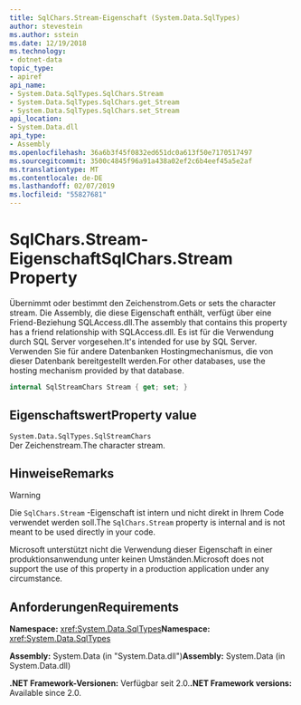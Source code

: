 ```yaml
---
title: SqlChars.Stream-Eigenschaft (System.Data.SqlTypes)
author: stevestein
ms.author: sstein
ms.date: 12/19/2018
ms.technology:
- dotnet-data
topic_type:
- apiref
api_name:
- System.Data.SqlTypes.SqlChars.Stream
- System.Data.SqlTypes.SqlChars.get_Stream
- System.Data.SqlTypes.SqlChars.set_Stream
api_location:
- System.Data.dll
api_type:
- Assembly
ms.openlocfilehash: 36a6b3f45f0832ed651dc0a613f50e7170517497
ms.sourcegitcommit: 3500c4845f96a91a438a02ef2c6b4eef45a5e2af
ms.translationtype: MT
ms.contentlocale: de-DE
ms.lasthandoff: 02/07/2019
ms.locfileid: "55827681"
---
```

# <a name="sqlcharsstream-property"></a><span data-ttu-id="2540a-102">SqlChars.Stream-Eigenschaft</span><span class="sxs-lookup"><span data-stu-id="2540a-102">SqlChars.Stream Property</span></span>

<span data-ttu-id="2540a-103">Übernimmt oder bestimmt den Zeichenstrom.</span><span class="sxs-lookup"><span data-stu-id="2540a-103">Gets or sets the character stream.</span></span> <span data-ttu-id="2540a-104">Die Assembly, die diese Eigenschaft enthält, verfügt über eine Friend-Beziehung SQLAccess.dll.</span><span class="sxs-lookup"><span data-stu-id="2540a-104">The assembly that contains this property has a friend relationship with SQLAccess.dll.</span></span> <span data-ttu-id="2540a-105">Es ist für die Verwendung durch SQL Server vorgesehen.</span><span class="sxs-lookup"><span data-stu-id="2540a-105">It's intended for use by SQL Server.</span></span> <span data-ttu-id="2540a-106">Verwenden Sie für andere Datenbanken Hostingmechanismus, die von dieser Datenbank bereitgestellt werden.</span><span class="sxs-lookup"><span data-stu-id="2540a-106">For other databases, use the hosting mechanism provided by that database.</span></span>

```csharp
internal SqlStreamChars Stream { get; set; }
```

## <a name="property-value"></a><span data-ttu-id="2540a-107">Eigenschaftswert</span><span class="sxs-lookup"><span data-stu-id="2540a-107">Property value</span></span>

`System.Data.SqlTypes.SqlStreamChars`\
<span data-ttu-id="2540a-108">Der Zeichenstream.</span><span class="sxs-lookup"><span data-stu-id="2540a-108">The character stream.</span></span>

## <a name="remarks"></a><span data-ttu-id="2540a-109">Hinweise</span><span class="sxs-lookup"><span data-stu-id="2540a-109">Remarks</span></span>

> [!WARNING]
> <span data-ttu-id="2540a-110">Die `SqlChars.Stream` -Eigenschaft ist intern und nicht direkt in Ihrem Code verwendet werden soll.</span><span class="sxs-lookup"><span data-stu-id="2540a-110">The `SqlChars.Stream` property is internal and is not meant to be used directly in your code.</span></span>
>
> <span data-ttu-id="2540a-111">Microsoft unterstützt nicht die Verwendung dieser Eigenschaft in einer produktionsanwendung unter keinen Umständen.</span><span class="sxs-lookup"><span data-stu-id="2540a-111">Microsoft does not support the use of this property in a production application under any circumstance.</span></span>

## <a name="requirements"></a><span data-ttu-id="2540a-112">Anforderungen</span><span class="sxs-lookup"><span data-stu-id="2540a-112">Requirements</span></span>

<span data-ttu-id="2540a-113">**Namespace:** <xref:System.Data.SqlTypes></span><span class="sxs-lookup"><span data-stu-id="2540a-113">**Namespace:** <xref:System.Data.SqlTypes></span></span>

<span data-ttu-id="2540a-114">**Assembly:** System.Data (in "System.Data.dll")</span><span class="sxs-lookup"><span data-stu-id="2540a-114">**Assembly:** System.Data (in System.Data.dll)</span></span>

<span data-ttu-id="2540a-115">**.NET Framework-Versionen:** Verfügbar seit 2.0.</span><span class="sxs-lookup"><span data-stu-id="2540a-115">**.NET Framework versions:** Available since 2.0.</span></span>